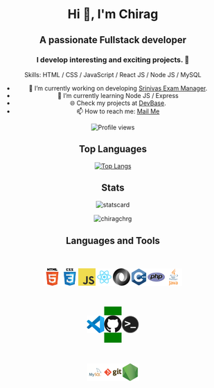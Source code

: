 <div align="center"> 
      
<h1 align="center">Hi 👋, I'm Chirag</h1>
<h2 align="center">A passionate Fullstack developer</h2>
<h3 align="center">I develop interesting and exciting projects. 🙌</h3>

Skills: HTML / CSS / JavaScript / React JS / Node JS / MySQL

- 🔭 I’m currently working on  developing <a href="https://srinivas-exam-manager.netlify.app/" target="_blank">Srinivas Exam Manager<a/>. 
- 🌱 I’m currently learning Node JS / Express 
- 🌐 Check my projects at <a href="https://devbase.netlify.app/" target="_blank">DevBase<a/>.
- 📫 How to reach me: <a href="https://mail.google.com/mail/?view=cm&fs=1&tf=1&to=chiruchirag2001@gmail.com" target="_blank">Mail Me<a/>

![Profile views](https://gpvc.arturio.dev/ChiragChrg)  

## Top Languages
[![Top Langs](https://github-readme-stats.vercel.app/api/top-langs/?username=ChiragChrg&layout=compact&theme=tokyonight)](https://github.com/anuraghazra/github-readme-stats)


## Stats
![statscard](https://github-readme-stats.vercel.app/api?username=ChiragChrg&show_icons=true&theme=tokyonight&include_all_commits=true)
      
<p><img align="center" src="https://github-readme-streak-stats.herokuapp.com/?user=chiragchrg&" alt="chiragchrg" /></p>

## Languages and Tools
<div style="display: flex; justify-content: center; align-items: center; padding: 1em;">
      <img
        alt="HTML5"
        title="HTML"
        width="40px"
        style="margin: 20px 0;"
        src="https://raw.githubusercontent.com/github/explore/80688e429a7d4ef2fca1e82350fe8e3517d3494d/topics/html/html.png"
      />
      <img
        alt="CSS3"
        title="CSS"      
        width="40px"
        style="margin: 20px 0;"
        src="https://raw.githubusercontent.com/github/explore/80688e429a7d4ef2fca1e82350fe8e3517d3494d/topics/css/css.png"
      />
      <img
        alt="JS"
        title="JavaScript"
        width="40px"
        style="margin: 20px 0;"
        src="https://raw.githubusercontent.com/github/explore/80688e429a7d4ef2fca1e82350fe8e3517d3494d/topics/javascript/javascript.png"
      />
      <img
        alt="REACT"
        title="React"
        width="40px"
        style="margin: 20px 0;"
        src="https://raw.githubusercontent.com/github/explore/80688e429a7d4ef2fca1e82350fe8e3517d3494d/topics/react/react.png"
      />
      <img
        alt="JSON"
        title="JSON"
        width="40px"
        style="margin: 20px 0;"
        src="https://raw.githubusercontent.com/github/explore/80688e429a7d4ef2fca1e82350fe8e3517d3494d/topics/json/json.png"
      />
      <img
        alt="CPP"
        title="CPP"
        width="40px"
        style="margin: 20px 0;"
        src="https://raw.githubusercontent.com/github/explore/80688e429a7d4ef2fca1e82350fe8e3517d3494d/topics/cpp/cpp.png"
      />
      <img
        alt="PHP"
        title="PHP"
        width="40px"
        style="margin: 20px 0;"
        src="https://raw.githubusercontent.com/github/explore/80688e429a7d4ef2fca1e82350fe8e3517d3494d/topics/php/php.png"
      />
      <img
        alt="JAVA"
        title="Java"
        width="40px"
        style="margin: 20px 0;"
        src="https://raw.githubusercontent.com/github/explore/80688e429a7d4ef2fca1e82350fe8e3517d3494d/topics/java/java.png"
      />
</div>

<div style="display: flex; justify-content: center; align-items: center; padding: 1em;">
      <img
        alt="Visual Studio Code"
        title="VS Code"
        width="40px"
        style="margin: 20px 0;"
        src="https://raw.githubusercontent.com/github/explore/80688e429a7d4ef2fca1e82350fe8e3517d3494d/topics/visual-studio-code/visual-studio-code.png"
      />
      <div style="background-color:green">
            <img
              alt="GitHub"
              title="GitHub"
              width="40px"
              style="margin: 20px 0;"
              src="https://raw.githubusercontent.com/github/explore/78df643247d429f6cc873026c0622819ad797942/topics/github/github.png"
            />
      </div>
      <img
        alt="Terminal"
        title="Terminal"
        width="40px"
        style="margin: 20px 0;"
        src="https://raw.githubusercontent.com/github/explore/80688e429a7d4ef2fca1e82350fe8e3517d3494d/topics/terminal/terminal.png"
      />
</div>

<div style="display: flex; justify-content: center; align-items: center; padding: 1em;">
      <img
        alt="MySQL"
        title="MySQL"
        width="40px"
        style="margin: 20px 0;"
        src="https://raw.githubusercontent.com/github/explore/80688e429a7d4ef2fca1e82350fe8e3517d3494d/topics/mysql/mysql.png"
      />
      <img
        alt="Git"
        title="Git"
        width="40px"
        style="margin: 20px 0;"
        src="https://raw.githubusercontent.com/github/explore/80688e429a7d4ef2fca1e82350fe8e3517d3494d/topics/git/git.png"
      />
      <img
        alt="Nodejs"
        title="Nodejs"
        width="40px"
        style="margin: 20px 0;"
        src="https://raw.githubusercontent.com/github/explore/80688e429a7d4ef2fca1e82350fe8e3517d3494d/topics/nodejs/nodejs.png"
      />
</div>
  
<div/>
